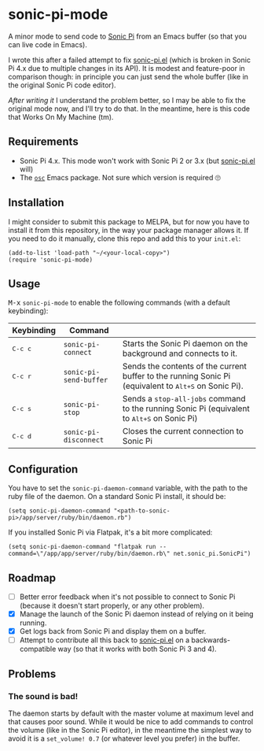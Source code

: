 # sonic-pi-mode

A minor mode to send code to [Sonic Pi](https://sonic-pi.net/) from an Emacs
buffer (so that you can live code in Emacs).

I wrote this after a failed attempt to fix
[sonic-pi.el](https://github.com/repl-electric/sonic-pi.el) (which is broken in
Sonic Pi 4.x due to multiple changes in its API). It is modest and feature-poor
in comparison though: in principle you can just send the whole buffer (like in
the original Sonic Pi code editor).

_After writing it_ I understand the problem better, so I may be able to fix the
original mode now, and I'll try to do that. In the meantime, here is this code
that Works On My Machine (tm).

## Requirements

* Sonic Pi 4.x. This mode won't work with Sonic Pi 2 or 3.x (but [sonic-pi.el](https://github.com/repl-electric/sonic-pi.el) will)
* The [`osc`](https://elpa.gnu.org/packages/osc.html) Emacs package. Not sure which version is required 🙄

## Installation

I might consider to submit this package to MELPA, but for now you have to install it from this repository, in the way your package manager allows it. If you need to do it manually, clone this repo and add this to your `init.el`:

```elisp
(add-to-list 'load-path "~/<your-local-copy>")
(require 'sonic-pi-mode)
```

## Usage

<kbd>M-x</kbd> `sonic-pi-mode` to enable the following commands (with a default keybinding):

| Keybinding       | Command                |                                                                                                                |
|------------------|------------------------|----------------------------------------------------------------------------------------------------------------|
| <kbd>C-c c</kbd> | `sonic-pi-connect`     | Starts the Sonic Pi daemon on the background and connects to it.                                               |
| <kbd>C-c r</kbd> | `sonic-pi-send-buffer` | Sends the contents of the current buffer to the running Sonic Pi (equivalent to <kbd>Alt+S</kbd> on Sonic Pi). |
| <kbd>C-c s</kbd> | `sonic-pi-stop`        | Sends a `stop-all-jobs` command to the running Sonic Pi (equivalent to <kbd>Alt+S</kbd> on Sonic Pi)           |
| <kbd>C-c d</kbd> | `sonic-pi-disconnect`  | Closes the current connection to Sonic Pi                                                                      |

## Configuration

You have to set the `sonic-pi-daemon-command` variable, with the path to the ruby file of the daemon. On a standard Sonic Pi install, it should be:

```elisp
(setq sonic-pi-daemon-command "<path-to-sonic-pi>/app/server/ruby/bin/daemon.rb")
```

If you installed Sonic Pi via Flatpak, it's a bit more complicated:

```elisp
(setq sonic-pi-daemon-command "flatpak run --command=\"/app/app/server/ruby/bin/daemon.rb\" net.sonic_pi.SonicPi")
```

## Roadmap

- [ ] Better error feedback when it's not possible to connect to Sonic Pi (because it doesn't start properly, or any other problem).
- [x] Manage the launch of the Sonic Pi daemon instead of relying on it being running.
- [x] Get logs back from Sonic Pi and display them on a buffer.
- [ ] Attempt to contribute all this back to [sonic-pi.el](https://github.com/repl-electric/sonic-pi.el) on a backwards-compatible way (so that it works with both Sonic Pi 3 and 4).

## Problems

### The sound is bad!

The daemon starts by default with the master volume at maximum level and that
causes poor sound. While it would be nice to add commands to control the volume
(like in the Sonic Pi editor), in the meantime the simplest way to avoid it is a
`set_volume! 0.7` (or whatever level you prefer) in the buffer.
